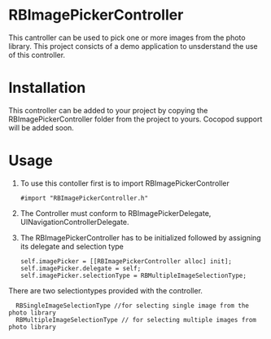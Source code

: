 RBImagePickerController
=======================

This cantroller can be used to pick one or more images from the photo library. This project consicts of a demo application to unsderstand the use of this controller.

Installation
=======================
 
 This controller can be added to your project by copying the RBImagePickerController folder from the project to yours. Cocopod support will be added soon.
 
Usage
=======================

 1. To use this contoller first is to import RBImagePickerController 
 
        #import "RBImagePickerController.h"
 
 2. The Controller must conform to RBImagePickerDelegate, UINavigationControllerDelegate.
 
 3. The RBImagePickerController has to be initialized followed by assigning its delegate and selection type
 
        self.imagePicker = [[RBImagePickerController alloc] init];
        self.imagePicker.delegate = self;
        self.imagePicker.selectionType = RBMultipleImageSelectionType;
      
 There are two selectiontypes provided with the controller.
 
      RBSingleImageSelectionType //for selecting single image from the photo library 
      RBMultipleImageSelectionType // for selecting multiple images from photo library
      



 
